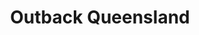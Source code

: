 ---
layout: project
title: Outback Queensland
name_for_thumbnail: Outback<br>Queensland
client: Outback Queensland
thumbnail_image: /uploads/site-image-outback-queensland.jpg
header_image: /uploads/site-image-outback-queensland.jpg
platforms: [NationBuilder, Aware v2]
year: 2017
roles: Frontend & backend development
web:
  launch_url: https://www.outbackqueensland.org.au
  images:
    - /uploads/site-web-outback-queensland.png
type: Campaign Website
category: Coded for Code Nation
tags: [Campaign Platform, Theme Dark]
type_slug: project
order: 18
---
